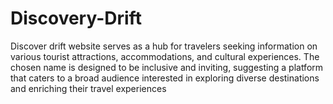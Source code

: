 # Discovery-Drift
 Discover drift website serves as a hub for travelers seeking information on various tourist attractions, accommodations, and cultural experiences. The chosen name is designed to be inclusive and inviting, suggesting a platform that caters to a broad audience interested in exploring diverse destinations and enriching their travel experiences
